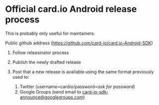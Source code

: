 # Official card.io Android release process 

This is probably only useful for maintainers.

Public github address (https://github.com/card-io/card.io-Android-SDK)

1. Follow releasinator process

1. Publish the newly drafted release

1. Post that a new release is available using the same format previously used to:
    1. Twitter (username=cardio/password=_ask for password_)
    2. Google Groups (send email to card-io-sdk-announce@googlegroups.com)
